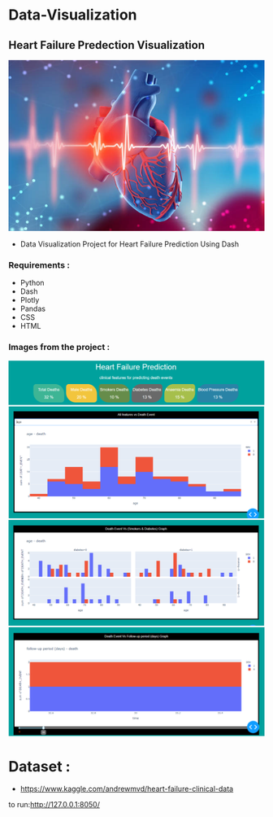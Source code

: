 # Data-Visualization
## Heart Failure Predection Visualization
![plot](./assets/background.jpg) <br />

* Data Visualization Project for Heart Failure Prediction Using Dash

### Requirements : 
* Python
* Dash
* Plotly
* Pandas
* CSS
* HTML


### Images from the project : 
![plot](./assets/1.PNG)
![plot](./assets/2.PNG)
![plot](./assets/3.PNG)
![plot](./assets/4.PNG)


# Dataset :
* https://www.kaggle.com/andrewmvd/heart-failure-clinical-data

to run:http://127.0.0.1:8050/
